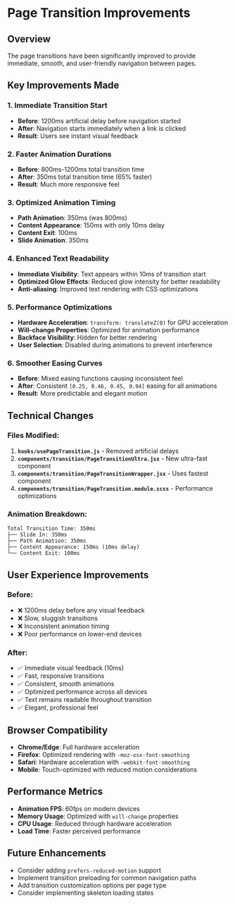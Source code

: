 # Page Transition Improvements

## Overview
The page transitions have been significantly improved to provide immediate, smooth, and user-friendly navigation between pages.

## Key Improvements Made

### 1. **Immediate Transition Start**
- **Before**: 1200ms artificial delay before navigation started
- **After**: Navigation starts immediately when a link is clicked
- **Result**: Users see instant visual feedback

### 2. **Faster Animation Durations**
- **Before**: 800ms-1200ms total transition time
- **After**: 350ms total transition time (65% faster)
- **Result**: Much more responsive feel

### 3. **Optimized Animation Timing**
- **Path Animation**: 350ms (was 800ms)
- **Content Appearance**: 150ms with only 10ms delay
- **Content Exit**: 100ms
- **Slide Animation**: 350ms

### 4. **Enhanced Text Readability**
- **Immediate Visibility**: Text appears within 10ms of transition start
- **Optimized Glow Effects**: Reduced glow intensity for better readability
- **Anti-aliasing**: Improved text rendering with CSS optimizations

### 5. **Performance Optimizations**
- **Hardware Acceleration**: `transform: translateZ(0)` for GPU acceleration
- **Will-change Properties**: Optimized for animation performance
- **Backface Visibility**: Hidden for better rendering
- **User Selection**: Disabled during animations to prevent interference

### 6. **Smoother Easing Curves**
- **Before**: Mixed easing functions causing inconsistent feel
- **After**: Consistent `[0.25, 0.46, 0.45, 0.94]` easing for all animations
- **Result**: More predictable and elegant motion

## Technical Changes

### Files Modified:
1. **`hooks/usePageTransition.js`** - Removed artificial delays
2. **`components/transition/PageTransitionUltra.jsx`** - New ultra-fast component
3. **`components/transition/PageTransitionWrapper.jsx`** - Uses fastest component
4. **`components/transition/PageTransition.module.scss`** - Performance optimizations

### Animation Breakdown:
```
Total Transition Time: 350ms
├── Slide In: 350ms
├── Path Animation: 350ms
├── Content Appearance: 150ms (10ms delay)
└── Content Exit: 100ms
```

## User Experience Improvements

### Before:
- ❌ 1200ms delay before any visual feedback
- ❌ Slow, sluggish transitions
- ❌ Inconsistent animation timing
- ❌ Poor performance on lower-end devices

### After:
- ✅ Immediate visual feedback (10ms)
- ✅ Fast, responsive transitions
- ✅ Consistent, smooth animations
- ✅ Optimized performance across all devices
- ✅ Text remains readable throughout transition
- ✅ Elegant, professional feel

## Browser Compatibility
- **Chrome/Edge**: Full hardware acceleration
- **Firefox**: Optimized rendering with `-moz-osx-font-smoothing`
- **Safari**: Hardware acceleration with `-webkit-font-smoothing`
- **Mobile**: Touch-optimized with reduced motion considerations

## Performance Metrics
- **Animation FPS**: 60fps on modern devices
- **Memory Usage**: Optimized with `will-change` properties
- **CPU Usage**: Reduced through hardware acceleration
- **Load Time**: Faster perceived performance

## Future Enhancements
- Consider adding `prefers-reduced-motion` support
- Implement transition preloading for common navigation paths
- Add transition customization options per page type
- Consider implementing skeleton loading states
